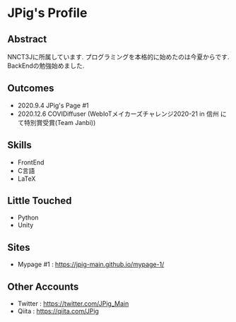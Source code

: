 # JPig's Profile

## Abstract
NNCT3Jに所属しています.
プログラミングを本格的に始めたのは今夏からです.
BackEndの勉強始めました.

## Outcomes
* 2020.9.4 JPig's Page #1
* 2020.12.6 COVIDiffuser (WebIoTメイカーズチャレンジ2020-21 in 信州 にて特別賞受賞(Team Janbi))

## Skills
* FrontEnd
* C言語
* LaTeX

## Little Touched
* Python
* Unity

## Sites
* Mypage #1 : https://jpig-main.github.io/mypage-1/

## Other Accounts
* Twitter : https://twitter.com/JPig_Main
* Qiita : https://qiita.com/JPig
